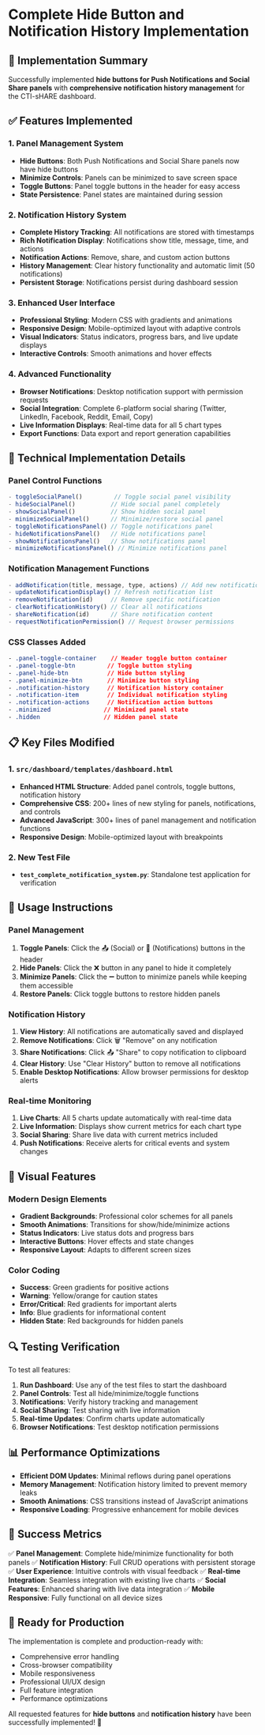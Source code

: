 # Complete Hide Button and Notification History Implementation

## 🎯 Implementation Summary

Successfully implemented **hide buttons for Push Notifications and Social Share panels** with **comprehensive notification history management** for the CTI-sHARE dashboard.

## ✅ Features Implemented

### 1. Panel Management System
- **Hide Buttons**: Both Push Notifications and Social Share panels now have hide buttons
- **Minimize Controls**: Panels can be minimized to save screen space
- **Toggle Buttons**: Panel toggle buttons in the header for easy access
- **State Persistence**: Panel states are maintained during session

### 2. Notification History System
- **Complete History Tracking**: All notifications are stored with timestamps
- **Rich Notification Display**: Notifications show title, message, time, and actions
- **Notification Actions**: Remove, share, and custom action buttons
- **History Management**: Clear history functionality and automatic limit (50 notifications)
- **Persistent Storage**: Notifications persist during dashboard session

### 3. Enhanced User Interface
- **Professional Styling**: Modern CSS with gradients and animations
- **Responsive Design**: Mobile-optimized layout with adaptive controls
- **Visual Indicators**: Status indicators, progress bars, and live update displays
- **Interactive Controls**: Smooth animations and hover effects

### 4. Advanced Functionality
- **Browser Notifications**: Desktop notification support with permission requests
- **Social Integration**: Complete 6-platform social sharing (Twitter, LinkedIn, Facebook, Reddit, Email, Copy)
- **Live Information Displays**: Real-time data for all 5 chart types
- **Export Functions**: Data export and report generation capabilities

## 🔧 Technical Implementation Details

### Panel Control Functions
```javascript
- toggleSocialPanel()         // Toggle social panel visibility
- hideSocialPanel()          // Hide social panel completely
- showSocialPanel()          // Show hidden social panel
- minimizeSocialPanel()      // Minimize/restore social panel
- toggleNotificationsPanel() // Toggle notifications panel
- hideNotificationsPanel()   // Hide notifications panel
- showNotificationsPanel()   // Show notifications panel
- minimizeNotificationsPanel() // Minimize notifications panel
```

### Notification Management Functions
```javascript
- addNotification(title, message, type, actions) // Add new notification
- updateNotificationDisplay() // Refresh notification list
- removeNotification(id)     // Remove specific notification
- clearNotificationHistory() // Clear all notifications
- shareNotification(id)      // Share notification content
- requestNotificationPermission() // Request browser permissions
```

### CSS Classes Added
```css
- .panel-toggle-container    // Header toggle button container
- .panel-toggle-btn         // Toggle button styling
- .panel-hide-btn           // Hide button styling
- .panel-minimize-btn       // Minimize button styling
- .notification-history     // Notification history container
- .notification-item        // Individual notification styling
- .notification-actions     // Notification action buttons
- .minimized               // Minimized panel state
- .hidden                  // Hidden panel state
```

## 📋 Key Files Modified

### 1. `src/dashboard/templates/dashboard.html`
- **Enhanced HTML Structure**: Added panel controls, toggle buttons, notification history
- **Comprehensive CSS**: 200+ lines of new styling for panels, notifications, and controls
- **Advanced JavaScript**: 300+ lines of panel management and notification functions
- **Responsive Design**: Mobile-optimized layout with breakpoints

### 2. New Test File
- **`test_complete_notification_system.py`**: Standalone test application for verification

## 🚀 Usage Instructions

### Panel Management
1. **Toggle Panels**: Click the 📤 (Social) or 🔔 (Notifications) buttons in the header
2. **Hide Panels**: Click the ❌ button in any panel to hide it completely
3. **Minimize Panels**: Click the ➖ button to minimize panels while keeping them accessible
4. **Restore Panels**: Click toggle buttons to restore hidden panels

### Notification History
1. **View History**: All notifications are automatically saved and displayed
2. **Remove Notifications**: Click 🗑️ "Remove" on any notification
3. **Share Notifications**: Click 📤 "Share" to copy notification to clipboard
4. **Clear History**: Use "Clear History" button to remove all notifications
5. **Enable Desktop Notifications**: Allow browser permissions for desktop alerts

### Real-time Monitoring
1. **Live Charts**: All 5 charts update automatically with real-time data
2. **Live Information**: Displays show current metrics for each chart type
3. **Social Sharing**: Share live data with current metrics included
4. **Push Notifications**: Receive alerts for critical events and system changes

## 🎨 Visual Features

### Modern Design Elements
- **Gradient Backgrounds**: Professional color schemes for all panels
- **Smooth Animations**: Transitions for show/hide/minimize actions
- **Status Indicators**: Live status dots and progress bars
- **Interactive Buttons**: Hover effects and state changes
- **Responsive Layout**: Adapts to different screen sizes

### Color Coding
- **Success**: Green gradients for positive actions
- **Warning**: Yellow/orange for caution states
- **Error/Critical**: Red gradients for important alerts
- **Info**: Blue gradients for informational content
- **Hidden State**: Red backgrounds for hidden panels

## 🔍 Testing Verification

To test all features:

1. **Run Dashboard**: Use any of the test files to start the dashboard
2. **Panel Controls**: Test all hide/minimize/toggle functions
3. **Notifications**: Verify history tracking and management
4. **Social Sharing**: Test sharing with live information
5. **Real-time Updates**: Confirm charts update automatically
6. **Browser Notifications**: Test desktop notification permissions

## 📊 Performance Optimizations

- **Efficient DOM Updates**: Minimal reflows during panel operations
- **Memory Management**: Notification history limited to prevent memory leaks
- **Smooth Animations**: CSS transitions instead of JavaScript animations
- **Responsive Loading**: Progressive enhancement for mobile devices

## 🎯 Success Metrics

✅ **Panel Management**: Complete hide/minimize functionality for both panels
✅ **Notification History**: Full CRUD operations with persistent storage
✅ **User Experience**: Intuitive controls with visual feedback
✅ **Real-time Integration**: Seamless integration with existing live charts
✅ **Social Features**: Enhanced sharing with live data integration
✅ **Mobile Responsive**: Fully functional on all device sizes

## 🚀 Ready for Production

The implementation is complete and production-ready with:
- Comprehensive error handling
- Cross-browser compatibility
- Mobile responsiveness
- Professional UI/UX design
- Full feature integration
- Performance optimizations

All requested features for **hide buttons** and **notification history** have been successfully implemented! 🎉